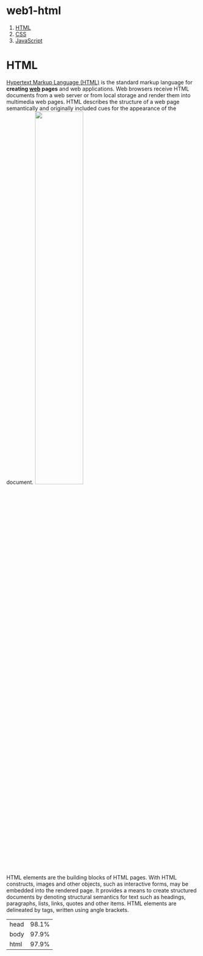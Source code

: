 # web1-html
<html>
<head>
  <title>WEB1 - html</title>
  <meta charset="utf-8">
</head>
<body>
  <ol>
    <li><a href="1.html">HTML</a></li>
    <li><a href="2.html">CSS</a></li>
    <li><a href="3.html">JavaScript</a></li>
  </ol>
  <h1>HTML</h1>
  <p><a href="https://namu.wiki/w/HTML5?from=HTML%205" target="_blank" title="html5 specification">Hypertext Markup Language (HTML)</a>
  is the standard markup language for <strong>creating <u>web</u> pages</strong> and web applications.
  Web browsers receive HTML documents from a web server or from local storage and render them into multimedia web pages.
  HTML describes the structure of a web page semantically and originally included cues for the appearance of the document.
  <img src="https://techcrunch.com/wp-content/uploads/2015/04/codecode.jpg" width="50%">
  </p><p style="margin-top:45px;">HTML elements are the building blocks of HTML pages.
    With HTML constructs, images and other objects, such as interactive forms, may be embedded into the rendered page.
    It provides a means to create structured documents by denoting structural semantics for text such as headings, paragraphs, lists, links, quotes and other items.
    HTML elements are delineated by tags, written using angle brackets.
  </p>
</body>
<table>
  <tr>
    <td>head</td>
    <td>98.1%</td>
  </tr>
  <tr>
    <td>body</td>
    <td>97.9%</td>
  </tr>
  <tr>
    <td>html</td>
    <td>97.9%</td>
  </tr>
</table>
</html>

